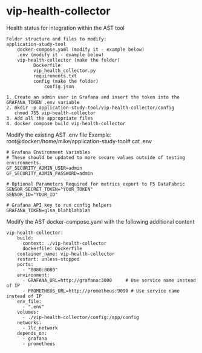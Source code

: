 # vip-health-collector
Health status for integration within the AST tool
```
Folder structure and files to modify:
application-study-tool
    docker-compose.yaml (modify it - example below)
    .env (modify it - example below)
    vip-health-collector (make the folder)
          Dockerfile
          vip_health_collector.py
          requirements.txt
          config (make the folder)
              config.json
```
```
1. Create an admin user in Grafana and insert the token into the GRAFANA_TOKEN .env variable
2. mkdir -p application-study-tool/vip-health-collector/config
   chmod 755 vip-health-collector
3. Add all the appropriate files
4. docker compose build vip-health-collector
```

Modify the existing AST .env file
Example:
root@docker:/home/mike/application-study-tool# cat .env
```
# Grafana Environment Variables
# These should be updated to more secure values outside of testing environments.
GF_SECURITY_ADMIN_USER=admin
GF_SECURITY_ADMIN_PASSWORD=admin

# Optional Parameters Required for metrics export to F5 DataFabric
SENSOR_SECRET_TOKEN="YOUR_TOKEN"
SENSOR_ID="YOUR_ID"

# Grafana API key to run config helpers
GRAFANA_TOKEN=glsa_blahblahblah
```
Modify the AST docker-compose.yaml with the following additional content
```
vip-health-collector:
    build:
      context: ./vip-health-collector
      dockerfile: Dockerfile
    container_name: vip-health-collector
    restart: unless-stopped
    ports:
      - "8080:8080"
    environment:
      - GRAFANA_URL=http://grafana:3000     # Use service name instead of IP
      - PROMETHEUS_URL=http://prometheus:9090 # Use service name instead of IP
    env_file:
      - ".env"
    volumes:
      - ./vip-health-collector/config:/app/config
    networks:
      - 7lc_network
    depends_on:
      - grafana
      - prometheus
```

